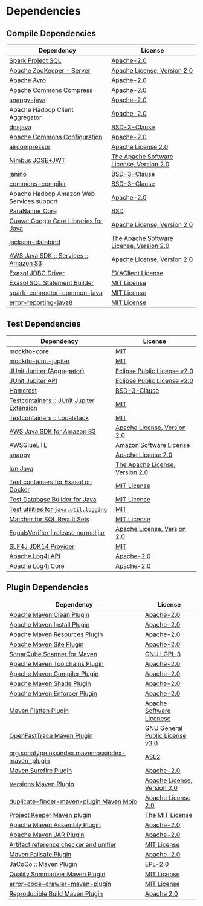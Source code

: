 <!-- @formatter:off -->
# Dependencies

## Compile Dependencies

| Dependency                                  | License                                       |
| ------------------------------------------- | --------------------------------------------- |
| [Spark Project SQL][0]                      | [Apache-2.0][1]                               |
| [Apache ZooKeeper - Server][2]              | [Apache License, Version 2.0][3]              |
| [Apache Avro][4]                            | [Apache-2.0][3]                               |
| [Apache Commons Compress][5]                | [Apache-2.0][3]                               |
| [snappy-java][6]                            | [Apache-2.0][7]                               |
| Apache Hadoop Client Aggregator             | [Apache-2.0][3]                               |
| [dnsjava][8]                                | [BSD-3-Clause][9]                             |
| [Apache Commons Configuration][10]          | [Apache-2.0][3]                               |
| [aircompressor][11]                         | [Apache License 2.0][7]                       |
| [Nimbus JOSE+JWT][12]                       | [The Apache Software License, Version 2.0][3] |
| [janino][13]                                | [BSD-3-Clause][14]                            |
| [commons-compiler][15]                      | [BSD-3-Clause][14]                            |
| Apache Hadoop Amazon Web Services support   | [Apache-2.0][3]                               |
| [ParaNamer Core][16]                        | [BSD][17]                                     |
| [Guava: Google Core Libraries for Java][18] | [Apache License, Version 2.0][19]             |
| [jackson-databind][20]                      | [The Apache Software License, Version 2.0][3] |
| [AWS Java SDK :: Services :: Amazon S3][21] | [Apache License, Version 2.0][22]             |
| [Exasol JDBC Driver][23]                    | [EXAClient License][24]                       |
| [Exasol SQL Statement Builder][25]          | [MIT License][26]                             |
| [spark-connector-common-java][27]           | [MIT License][28]                             |
| [error-reporting-java8][29]                 | [MIT License][30]                             |

## Test Dependencies

| Dependency                                      | License                              |
| ----------------------------------------------- | ------------------------------------ |
| [mockito-core][31]                              | [MIT][32]                            |
| [mockito-junit-jupiter][31]                     | [MIT][32]                            |
| [JUnit Jupiter (Aggregator)][33]                | [Eclipse Public License v2.0][34]    |
| [JUnit Jupiter API][33]                         | [Eclipse Public License v2.0][34]    |
| [Hamcrest][35]                                  | [BSD-3-Clause][36]                   |
| [Testcontainers :: JUnit Jupiter Extension][37] | [MIT][38]                            |
| [Testcontainers :: Localstack][37]              | [MIT][38]                            |
| [AWS Java SDK for Amazon S3][21]                | [Apache License, Version 2.0][22]    |
| AWSGlueETL                                      | [Amazon Software License][39]        |
| [snappy][40]                                    | [Apache License 2.0][1]              |
| [Ion Java][41]                                  | [The Apache License, Version 2.0][3] |
| [Test containers for Exasol on Docker][42]      | [MIT License][43]                    |
| [Test Database Builder for Java][44]            | [MIT License][45]                    |
| [Test utilities for `java.util.logging`][46]    | [MIT][32]                            |
| [Matcher for SQL Result Sets][47]               | [MIT License][48]                    |
| [EqualsVerifier \| release normal jar][49]      | [Apache License, Version 2.0][3]     |
| [SLF4J JDK14 Provider][50]                      | [MIT][51]                            |
| [Apache Log4j API][52]                          | [Apache-2.0][3]                      |
| [Apache Log4j Core][53]                         | [Apache-2.0][3]                      |

## Plugin Dependencies

| Dependency                                              | License                               |
| ------------------------------------------------------- | ------------------------------------- |
| [Apache Maven Clean Plugin][54]                         | [Apache-2.0][3]                       |
| [Apache Maven Install Plugin][55]                       | [Apache-2.0][3]                       |
| [Apache Maven Resources Plugin][56]                     | [Apache-2.0][3]                       |
| [Apache Maven Site Plugin][57]                          | [Apache-2.0][3]                       |
| [SonarQube Scanner for Maven][58]                       | [GNU LGPL 3][59]                      |
| [Apache Maven Toolchains Plugin][60]                    | [Apache-2.0][3]                       |
| [Apache Maven Compiler Plugin][61]                      | [Apache-2.0][3]                       |
| [Apache Maven Shade Plugin][62]                         | [Apache-2.0][3]                       |
| [Apache Maven Enforcer Plugin][63]                      | [Apache-2.0][3]                       |
| [Maven Flatten Plugin][64]                              | [Apache Software Licenese][3]         |
| [OpenFastTrace Maven Plugin][65]                        | [GNU General Public License v3.0][66] |
| [org.sonatype.ossindex.maven:ossindex-maven-plugin][67] | [ASL2][19]                            |
| [Maven Surefire Plugin][68]                             | [Apache-2.0][3]                       |
| [Versions Maven Plugin][69]                             | [Apache License, Version 2.0][3]      |
| [duplicate-finder-maven-plugin Maven Mojo][70]          | [Apache License 2.0][1]               |
| [Project Keeper Maven plugin][71]                       | [The MIT License][72]                 |
| [Apache Maven Assembly Plugin][73]                      | [Apache-2.0][3]                       |
| [Apache Maven JAR Plugin][74]                           | [Apache-2.0][3]                       |
| [Artifact reference checker and unifier][75]            | [MIT License][76]                     |
| [Maven Failsafe Plugin][77]                             | [Apache-2.0][3]                       |
| [JaCoCo :: Maven Plugin][78]                            | [EPL-2.0][79]                         |
| [Quality Summarizer Maven Plugin][80]                   | [MIT License][81]                     |
| [error-code-crawler-maven-plugin][82]                   | [MIT License][83]                     |
| [Reproducible Build Maven Plugin][84]                   | [Apache 2.0][19]                      |

[0]: https://spark.apache.org/
[1]: http://www.apache.org/licenses/LICENSE-2.0.html
[2]: http://zookeeper.apache.org/zookeeper
[3]: https://www.apache.org/licenses/LICENSE-2.0.txt
[4]: https://avro.apache.org
[5]: https://commons.apache.org/proper/commons-compress/
[6]: https://github.com/xerial/snappy-java
[7]: https://www.apache.org/licenses/LICENSE-2.0.html
[8]: https://github.com/dnsjava/dnsjava
[9]: https://opensource.org/licenses/BSD-3-Clause
[10]: https://commons.apache.org/proper/commons-configuration/
[11]: https://github.com/airlift/aircompressor
[12]: https://bitbucket.org/connect2id/nimbus-jose-jwt
[13]: http://janino-compiler.github.io/janino/
[14]: https://spdx.org/licenses/BSD-3-Clause.html
[15]: http://janino-compiler.github.io/commons-compiler/
[16]: https://github.com/paul-hammant/paranamer/paranamer
[17]: https://opensource.org/license/bsd-3-clause
[18]: https://github.com/google/guava
[19]: http://www.apache.org/licenses/LICENSE-2.0.txt
[20]: https://github.com/FasterXML/jackson
[21]: https://aws.amazon.com/sdkforjava
[22]: https://aws.amazon.com/apache2.0
[23]: http://www.exasol.com/
[24]: https://repo1.maven.org/maven2/com/exasol/exasol-jdbc/25.2.2/exasol-jdbc-25.2.2-license.txt
[25]: https://github.com/exasol/sql-statement-builder/
[26]: https://github.com/exasol/sql-statement-builder/blob/main/LICENSE
[27]: https://github.com/exasol/spark-connector-common-java/
[28]: https://github.com/exasol/spark-connector-common-java/blob/main/LICENSE
[29]: https://github.com/exasol/error-reporting-java/
[30]: https://github.com/exasol/error-reporting-java/blob/main/LICENSE
[31]: https://github.com/mockito/mockito
[32]: https://opensource.org/licenses/MIT
[33]: https://junit.org/junit5/
[34]: https://www.eclipse.org/legal/epl-v20.html
[35]: http://hamcrest.org/JavaHamcrest/
[36]: https://raw.githubusercontent.com/hamcrest/JavaHamcrest/master/LICENSE
[37]: https://java.testcontainers.org
[38]: http://opensource.org/licenses/MIT
[39]: http://aws.amazon.com/asl/
[40]: http://github.com/dain/snappy
[41]: https://github.com/amazon-ion/ion-java/
[42]: https://github.com/exasol/exasol-testcontainers/
[43]: https://github.com/exasol/exasol-testcontainers/blob/main/LICENSE
[44]: https://github.com/exasol/test-db-builder-java/
[45]: https://github.com/exasol/test-db-builder-java/blob/main/LICENSE
[46]: https://github.com/exasol/java-util-logging-testing/
[47]: https://github.com/exasol/hamcrest-resultset-matcher/
[48]: https://github.com/exasol/hamcrest-resultset-matcher/blob/main/LICENSE
[49]: https://www.jqno.nl/equalsverifier
[50]: http://www.slf4j.org
[51]: https://opensource.org/license/mit
[52]: https://logging.apache.org/log4j/2.x/log4j/log4j-api/
[53]: https://logging.apache.org/log4j/2.x/log4j/log4j-core/
[54]: https://maven.apache.org/plugins/maven-clean-plugin/
[55]: https://maven.apache.org/plugins/maven-install-plugin/
[56]: https://maven.apache.org/plugins/maven-resources-plugin/
[57]: https://maven.apache.org/plugins/maven-site-plugin/
[58]: http://docs.sonarqube.org/display/PLUG/Plugin+Library/sonar-maven-plugin
[59]: http://www.gnu.org/licenses/lgpl.txt
[60]: https://maven.apache.org/plugins/maven-toolchains-plugin/
[61]: https://maven.apache.org/plugins/maven-compiler-plugin/
[62]: https://maven.apache.org/plugins/maven-shade-plugin/
[63]: https://maven.apache.org/enforcer/maven-enforcer-plugin/
[64]: https://www.mojohaus.org/flatten-maven-plugin/
[65]: https://github.com/itsallcode/openfasttrace-maven-plugin
[66]: https://www.gnu.org/licenses/gpl-3.0.html
[67]: https://sonatype.github.io/ossindex-maven/maven-plugin/
[68]: https://maven.apache.org/surefire/maven-surefire-plugin/
[69]: https://www.mojohaus.org/versions/versions-maven-plugin/
[70]: https://basepom.github.io/duplicate-finder-maven-plugin
[71]: https://github.com/exasol/project-keeper/
[72]: https://github.com/exasol/project-keeper/blob/main/LICENSE
[73]: https://maven.apache.org/plugins/maven-assembly-plugin/
[74]: https://maven.apache.org/plugins/maven-jar-plugin/
[75]: https://github.com/exasol/artifact-reference-checker-maven-plugin/
[76]: https://github.com/exasol/artifact-reference-checker-maven-plugin/blob/main/LICENSE
[77]: https://maven.apache.org/surefire/maven-failsafe-plugin/
[78]: https://www.jacoco.org/jacoco/trunk/doc/maven.html
[79]: https://www.eclipse.org/legal/epl-2.0/
[80]: https://github.com/exasol/quality-summarizer-maven-plugin/
[81]: https://github.com/exasol/quality-summarizer-maven-plugin/blob/main/LICENSE
[82]: https://github.com/exasol/error-code-crawler-maven-plugin/
[83]: https://github.com/exasol/error-code-crawler-maven-plugin/blob/main/LICENSE
[84]: http://zlika.github.io/reproducible-build-maven-plugin
